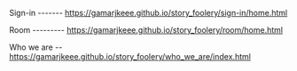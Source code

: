 
Sign-in ------- https://gamarjkeee.github.io/story_foolery/sign-in/home.html

Room --------- https://gamarjkeee.github.io/story_foolery/room/home.html

Who we are -- https://gamarjkeee.github.io/story_foolery/who_we_are/index.html
